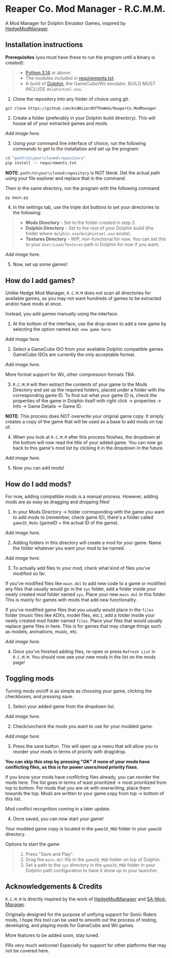 <h1>
Reaper Co. Mod Manager - R.C.M.M.
</h1>

A Mod Manager for Dolphin Emulator Games, inspired by [HedgeModManager](https://github.com/thesupersonic16/HedgeModManager).

## Installation instructions
**Prerequisites** (you must have these to run the program until a binary is created):
> - [Python 3.14](https://www.python.org/downloads/) or above.
> - The modules included in [requirements.txt](https://github.com/KidWizardOfTheWeb/ReaperCo.ModManager/blob/master/requirements.txt).
> - A build of [Dolphin](https://dolphin-emu.org/), the GameCube/Wii emulator. BUILD MUST INCLUDE `dolphintool.exe`.

1. Clone the repository into any folder of choice using git.
```
git clone https://github.com/KidWizardOfTheWeb/ReaperCo.ModManager
```

2. Create a folder (preferably in your Dolphin build directory). This will house all of your extracted games and mods.

_Add image here._

3. Using your command line interface of choice, run the following commands to get to the installation and set up the program:
```bash
cd "path\to\your\cloned\repository"
pip install -r requirements.txt
```

**NOTE**:
`path\to\your\cloned\repository` is NOT literal. Get the actual path using your file explorer and replace that in the command.

Then in the same directory, run the program with the following command.
```python
py main.py
```

4. In the settings tab, use the triple dot buttons to set your directories to the following:
> - **Mods Directory** - Set to the folder created in step 2.
> - **Dolphin Directory** - Set to the root of your Dolphin build (the folder where `dolphin.exe`/`dolphintool.exe` exists).
> - **Textures Directory** - WIP, non-functional for now. You can set this to your `User/Load/Textures` path in Dolphin for now if you want.

_Add image here._

5. Now, set up some games!

## How do I add games?
Unlike Hedge Mod Manager, `R.C.M.M` does not scan all directories for available games, as you may not want hundreds of games to be extracted and/or have mods at once.

Instead, you add games manually using the interface.

1. At the bottom of the interface, use the drop-down to add a new game by selecting the option named `Add new game here`.

_Add image here._

2. Select a GameCube ISO from your available Dolphin compatible games. GameCube ISOs are currently the only acceptable format. 

_Add image here._

More format support for Wii, other compression formats TBA.

3. `R.C.M.M` will then extract the contents of your game to the Mods Directory and set up the required folders, placed under a folder with the corresponding game ID.
To find out what your game ID is, check the properties of the game in Dolphin itself with right click -> properties -> Info -> Game Details -> Game ID.

**NOTE**: This process does NOT overwrite your original game copy. It simply creates a copy of the game that will be used as a base to add mods on top of.

4. When you look at `R.C.M.M` after this process finishes, the dropdown at the bottom will now read the title of your added game. You can now go back to this game's mod list by clicking it in the dropdown in the future.

_Add image here._

5. Now you can add mods!

## How do I add mods?
For now, adding compatible mods is a manual process. However, adding mods are as easy as dragging and dropping files!

1. In your Mods Directory -> folder corresponding with the game you want to add mods to (remember, check game ID), there's a folder called `gameID_Mods` (gameID = the actual ID of the game). 

_Add image here._

2. Adding folders in this directory will create a mod for your game. Name the folder whatever you want your mod to be named.

_Add image here._

3. To actually add files to your mod, check what kind of files you've modified so far.

If you've modified files like `main.dol` to add new code to a game or modified any files that usually would go in the `sys` folder, add a folder inside your newly created mod folder named `sys`. Place your new `main.dol` in this folder.
This is mainly for games with mods that add new functionality.

If you've modified game files that you usually would place in the `files` folder (music files like ADXs, model files, etc.), add a folder inside your newly created mod folder named `files`. Place your files that would usually replace game files in here.
This is for games that may change things such as models, animations, music, etc.

_Add image here._

4. Once you've finished adding files, re-open or press `Refresh List` in `R.C.M.M`. You should now see your new mods in the list on the mods page!

## Toggling mods
Turning mods on/off is as simple as choosing your game, clicking the checkboxes, and pressing save.

1. Select your added game from the dropdown list.

_Add image here._

2. Check/uncheck the mods you want to use for your modded game. 

_Add image here._

3. Press the save button. This will open up a menu that will allow you to reorder your mods in terms of priority with drag/drop.

**You can skip this step by pressing "OK" if none of your mods have conflicting files, as this is for power users/mod priority fixes.** 

If you know your mods have conflicting files already, you can reorder the mods here.
The list goes in terms of least prioritized -> most prioritized from top to bottom. For mods that you are ok with overwriting, place them towards the top. Mods are written to your game copy from top -> bottom of this list.

Mod conflict recognition coming in a later update.

4. Once saved, you can now start your game!

Your modded game copy is located in the `gameID_MOD` folder in your `gameID` directory.

Options to start the game:
> 1. Press "Save and Play".
> 2. Drag the `main.dol` file in the `gameID_MOD` folder on top of Dolphin.
> 3. Set a path to the `sys` directory in the `gameID_MOD` folder in your Dolphin path configuration to have it show up in your launcher.


## Acknowledgements & Credits
`R.C.M.M` is directly inspired by the work of [HedgeModManager](https://github.com/thesupersonic16/HedgeModManager) and [SA-Mod-Manager](https://github.com/X-Hax/SA-Mod-Manager).

Originally designed for the purpose of unifying support for Sonic Riders mods, I hope this tool can be used to smooth out the process of testing, developing, and playing mods for GameCube and Wii games.

More features to be added soon, stay tuned.

PRs very much welcome! Especially for support for other platforms that may not be covered here.